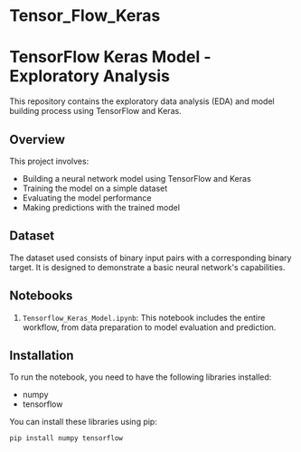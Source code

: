 # Tensor_Flow_Keras

# TensorFlow Keras Model - Exploratory Analysis

This repository contains the exploratory data analysis (EDA) and model building process using TensorFlow and Keras.

## Overview

This project involves:
- Building a neural network model using TensorFlow and Keras
- Training the model on a simple dataset
- Evaluating the model performance
- Making predictions with the trained model

## Dataset

The dataset used consists of binary input pairs with a corresponding binary target. It is designed to demonstrate a basic neural network's capabilities.

## Notebooks

1. `Tensorflow_Keras_Model.ipynb`: This notebook includes the entire workflow, from data preparation to model evaluation and prediction.

## Installation

To run the notebook, you need to have the following libraries installed:

- numpy
- tensorflow

You can install these libraries using pip:

```bash
pip install numpy tensorflow
